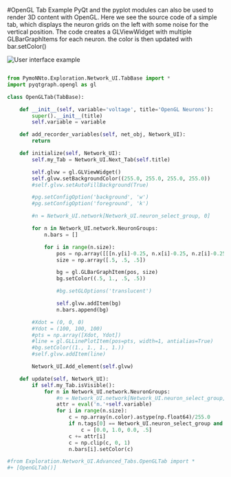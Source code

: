 #OpenGL Tab Example
PyQt and the pyplot modules can also be used to render 3D content with OpenGL.
Here we see the source code of a simple tab, which displays the neuron grids on the left with some noise for the vertical position.
The code creates a GLViewWidget with multiple GLBarGraphItems for each neuron. the color is then updated with bar.setColor()

![User interface example](https://raw.githubusercontent.com/trieschlab/PymoNNto/Images/OpenGLTab.png)

```python

from PymoNNto.Exploration.Network_UI.TabBase import *
import pyqtgraph.opengl as gl

class OpenGLTab(TabBase):

    def __init__(self, variable='voltage', title='OpenGL Neurons'):
        super().__init__(title)
        self.variable = variable

    def add_recorder_variables(self, net_obj, Network_UI):
        return

    def initialize(self, Network_UI):
        self.my_Tab = Network_UI.Next_Tab(self.title)

        self.glvw = gl.GLViewWidget()
        self.glvw.setBackgroundColor((255.0, 255.0, 255.0, 255.0))
        #self.glvw.setAutoFillBackground(True)

        #pg.setConfigOption('background', 'w')
        #pg.setConfigOption('foreground', 'k')

        #n = Network_UI.network[Network_UI.neuron_select_group, 0]

        for n in Network_UI.network.NeuronGroups:
            n.bars = []

            for i in range(n.size):
                pos = np.array([[[n.y[i]-0.25, n.x[i]-0.25, n.z[i]-0.25]]])
                size = np.array([.5, .5, .5])

                bg = gl.GLBarGraphItem(pos, size)
                bg.setColor((.5, 1., .5, .5))

                #bg.setGLOptions('translucent')

                self.glvw.addItem(bg)
                n.bars.append(bg)

        #Xdot = (0, 0, 0)
        #Ydot = (100, 100, 100)
        #pts = np.array([Xdot, Ydot])
        #line = gl.GLLinePlotItem(pos=pts, width=1, antialias=True)
        #bg.setColor((1., 1., 1., 1.))
        #self.glvw.addItem(line)

        Network_UI.Add_element(self.glvw)

    def update(self, Network_UI):
        if self.my_Tab.isVisible():
            for n in Network_UI.network.NeuronGroups:
                #n = Network_UI.network[Network_UI.neuron_select_group, 0]
                attr = eval('n.'+self.variable)
                for i in range(n.size):
                    c = np.array(n.color).astype(np.float64)/255.0
                    if n.tags[0] == Network_UI.neuron_select_group and i==Network_UI.neuron_select_id:
                        c = [0.0, 1.0, 0.0, .5]
                    c += attr[i]
                    c = np.clip(c, 0, 1)
                    n.bars[i].setColor(c)

#from Exploration.Network_UI.Advanced_Tabs.OpenGLTab import *
#+ [OpenGLTab()]


```
